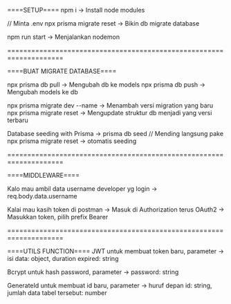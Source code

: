 ====SETUP====
npm i -> Install node modules

// Minta .env
npx prisma migrate reset -> Bikin db migrate database

npm run start -> Menjalankan nodemon

====================================================================

====BUAT MIGRATE DATABASE====

npx prisma db pull -> Mengubah db ke models
npx prisma db push -> Mengubah models ke db

npx prisma migrate dev --name <nama sesuai perubahan> -> Menambah versi migration yang baru
npx prisma migrate reset -> Mengupdate struktur db menjadi yang versi terbaru

Database seeding with Prisma -> prisma db seed // Mending langsung pake npx prisma migrate reset -> otomatis seeding

====================================================================

====MIDDLEWARE====

Kalo mau ambil data username developer yg login -> req.body.data.username

Kalai mau kasih token di postman -> Masuk di Authorization terus OAuth2 -> Masukkan token, pilih prefix Bearer

====================================================================

====UTILS FUNCTION====
JWT untuk membuat token baru, parameter -> isi data: object, duration expired: string

Bcrypt untuk hash password, parameter -> password: string

GenerateId untuk membuat id baru, parameter -> huruf depan id: string, jumlah data tabel tersebut: number